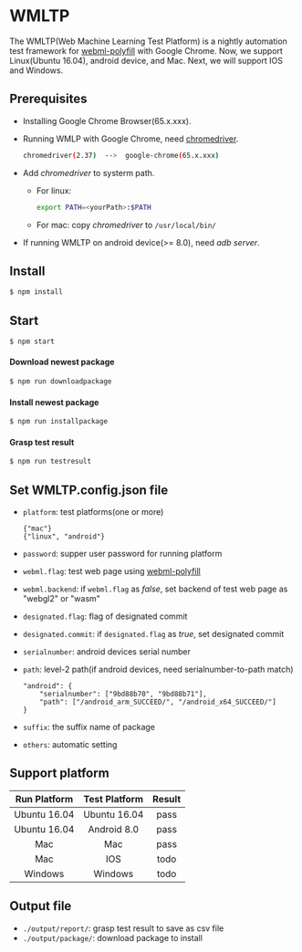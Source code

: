 # WMLTP

The WMLTP(Web Machine Learning Test Platform) is a nightly automation test framework for [webml-polyfill](https://github.com/intel/webml-polyfill) with Google Chrome.
Now, we support Linux(Ubuntu 16.04), android device, and Mac.
Next, we will support IOS and Windows.

## Prerequisites
* Installing Google Chrome Browser(65.x.xxx).
* Running WMLP with Google Chrome, need [chromedriver](http://chromedriver.storage.googleapis.com/index.html).

   ```sh
   chromedriver(2.37)  -->  google-chrome(65.x.xxx)
   ```

* Add *chromedriver* to systerm path.
   + For linux:

      ```sh
      export PATH=<yourPath>:$PATH
      ```

   + For mac: copy *chromedriver* to `/usr/local/bin/`

* If running WMLTP on android device(>= 8.0), need *adb server*.

## Install

```sh
$ npm install
```

## Start

```sh
$ npm start
```

#### Download newest package

```sh
$ npm run downloadpackage
```

#### Install newest package

```sh
$ npm run installpackage
```

#### Grasp test result

```sh
$ npm run testresult
```

## Set WMLTP.config.json file

* `platform`: test platforms(one or more)

    ```
    {"mac"}
    {"linux", "android"}
    ```

* `password`: supper user password for running platform
* `webml.flag`: test web page using [webml-polyfill](https://github.com/intel/webml-polyfill)
* `webml.backend`: if `webml.flag` as *false*, set backend of test web page as "webgl2" or "wasm"
* `designated.flag`: flag of designated commit
* `designated.commit`: if `designated.flag` as *true*, set designated commit
* `serialnumber`: android devices serial number
* `path`: level-2 path(if android devices, need serialnumber-to-path match)

    ```
    "android": {
        "serialnumber": ["9bd88b70", "9bd88b71"],
        "path": ["/android_arm_SUCCEED/", "/android_x64_SUCCEED/"]
    }
    ```

* `suffix`: the suffix name of package
* `others`: automatic setting

## Support platform

| Run Platform  | Test Platform |  Result |
|     :---:     |     :---:     |  :---:  |
| Ubuntu 16.04  | Ubuntu 16.04  |   pass  |
| Ubuntu 16.04  |  Android 8.0  |   pass  |
|      Mac      |       Mac     |   pass  |
|      Mac      |       IOS     |   todo  |
|    Windows    |     Windows   |   todo  |

## Output file

* `./output/report/`: grasp test result to save as csv file
* `./output/package/`: download package to install
